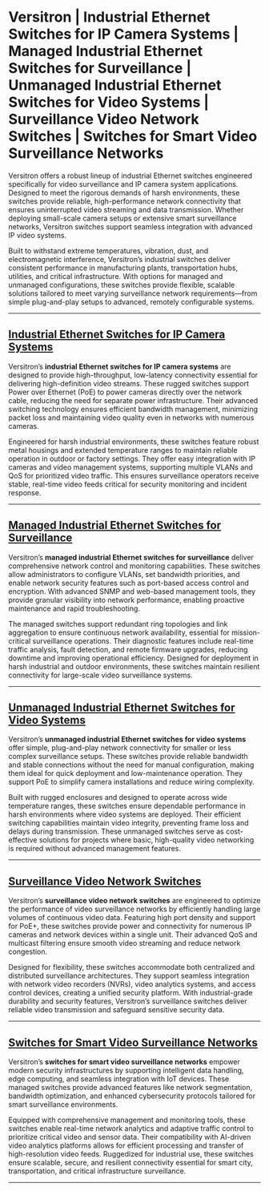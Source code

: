 
# Versitron | Industrial Ethernet Switches for IP Camera Systems | Managed Industrial Ethernet Switches for Surveillance | Unmanaged Industrial Ethernet Switches for Video Systems | Surveillance Video Network Switches | Switches for Smart Video Surveillance Networks

Versitron offers a robust lineup of industrial Ethernet switches engineered specifically for video surveillance and IP camera system applications. Designed to meet the rigorous demands of harsh environments, these switches provide reliable, high-performance network connectivity that ensures uninterrupted video streaming and data transmission. Whether deploying small-scale camera setups or extensive smart surveillance networks, Versitron switches support seamless integration with advanced IP video systems.

Built to withstand extreme temperatures, vibration, dust, and electromagnetic interference, Versitron’s industrial switches deliver consistent performance in manufacturing plants, transportation hubs, utilities, and critical infrastructure. With options for managed and unmanaged configurations, these switches provide flexible, scalable solutions tailored to meet varying surveillance network requirements—from simple plug-and-play setups to advanced, remotely configurable systems.

---

## [Industrial Ethernet Switches for IP Camera Systems](https://www.versitron.com/products/sf70460mpa-4port-101001000-industrial-managed-switch-with-2-pse-poe-ports-2-100m1g-fiber-sfp-slots)  
Versitron’s **industrial Ethernet switches for IP camera systems** are designed to provide high-throughput, low-latency connectivity essential for delivering high-definition video streams. These rugged switches support Power over Ethernet (PoE) to power cameras directly over the network cable, reducing the need for separate power infrastructure. Their advanced switching technology ensures efficient bandwidth management, minimizing packet loss and maintaining video quality even in networks with numerous cameras.

Engineered for harsh industrial environments, these switches feature robust metal housings and extended temperature ranges to maintain reliable operation in outdoor or factory settings. They offer easy integration with IP cameras and video management systems, supporting multiple VLANs and QoS for prioritized video traffic. This ensures surveillance operators receive stable, real-time video feeds critical for security monitoring and incident response.

---

## [Managed Industrial Ethernet Switches for Surveillance](https://www.versitron.com/products/sg70660m-6port-101001000-gbic-fiber-optic-managed-switch)  
Versitron’s **managed industrial Ethernet switches for surveillance** deliver comprehensive network control and monitoring capabilities. These switches allow administrators to configure VLANs, set bandwidth priorities, and enable network security features such as port-based access control and encryption. With advanced SNMP and web-based management tools, they provide granular visibility into network performance, enabling proactive maintenance and rapid troubleshooting.

The managed switches support redundant ring topologies and link aggregation to ensure continuous network availability, essential for mission-critical surveillance operations. Their diagnostic features include real-time traffic analysis, fault detection, and remote firmware upgrades, reducing downtime and improving operational efficiency. Designed for deployment in harsh industrial and outdoor environments, these switches maintain resilient connectivity for large-scale video surveillance systems.

---

## [Unmanaged Industrial Ethernet Switches for Video Systems](https://www.versitron.com/products/m7275s-2sfba-10100tx100fx-single-fiber-media-converter-2)  
Versitron’s **unmanaged industrial Ethernet switches for video systems** offer simple, plug-and-play network connectivity for smaller or less complex surveillance setups. These switches provide reliable bandwidth and stable connections without the need for manual configuration, making them ideal for quick deployment and low-maintenance operation. They support PoE to simplify camera installations and reduce wiring complexity.

Built with rugged enclosures and designed to operate across wide temperature ranges, these switches ensure dependable performance in harsh environments where video systems are deployed. Their efficient switching capabilities maintain video integrity, preventing frame loss and delays during transmission. These unmanaged switches serve as cost-effective solutions for projects where basic, high-quality video networking is required without advanced management features.

---

## [Surveillance Video Network Switches](https://www.versitron.com/products/sf71060mpa-10port-managed-industrial-poe-poe-plus-switch)  
Versitron’s **surveillance video network switches** are engineered to optimize the performance of video surveillance networks by efficiently handling large volumes of continuous video data. Featuring high port density and support for PoE+, these switches provide power and connectivity for numerous IP cameras and network devices within a single unit. Their advanced QoS and multicast filtering ensure smooth video streaming and reduce network congestion.

Designed for flexibility, these switches accommodate both centralized and distributed surveillance architectures. They support seamless integration with network video recorders (NVRs), video analytics systems, and access control devices, creating a unified security platform. With industrial-grade durability and security features, Versitron’s surveillance switches deliver reliable video transmission and safeguard sensitive security data.

---

## [Switches for Smart Video Surveillance Networks](https://www.versitron.com/products/sf70960-9port-unmanaged-industrial-switch)  
Versitron’s **switches for smart video surveillance networks** empower modern security infrastructures by supporting intelligent data handling, edge computing, and seamless integration with IoT devices. These managed switches provide advanced features like network segmentation, bandwidth optimization, and enhanced cybersecurity protocols tailored for smart surveillance environments.

Equipped with comprehensive management and monitoring tools, these switches enable real-time network analytics and adaptive traffic control to prioritize critical video and sensor data. Their compatibility with AI-driven video analytics platforms allows for efficient processing and transfer of high-resolution video feeds. Ruggedized for industrial use, these switches ensure scalable, secure, and resilient connectivity essential for smart city, transportation, and critical infrastructure surveillance.

---

